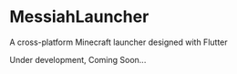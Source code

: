# MessiahLauncher
A cross-platform Minecraft launcher designed with Flutter

Under development, Coming Soon...


